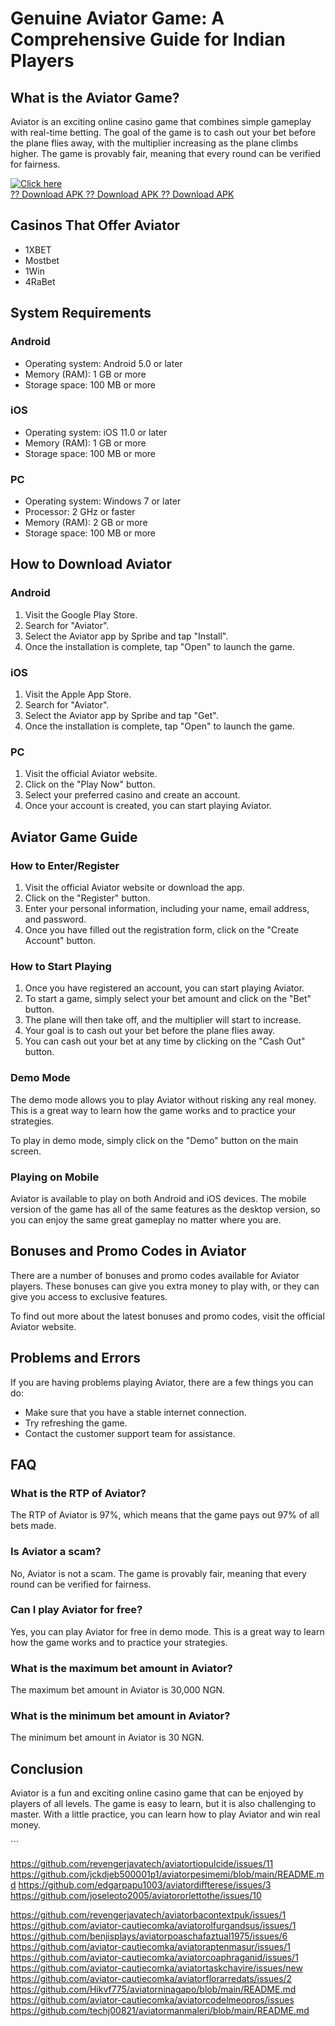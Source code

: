 # Genuine Aviator Game: A Comprehensive Guide for Indian Players

## What is the Aviator Game?

Aviator is an exciting online casino game that combines simple gameplay
with real-time betting. The goal of the game is to cash out your bet
before the plane flies away, with the multiplier increasing as the plane
climbs higher. The game is provably fair, meaning that every round can
be verified for fairness.

[![Click
here](https://readscoops.com/wp-content/uploads/2023/03/Readscoop-aviator-1-1.jpg)](https://traff.sbs/deff?key=genuine+aviator+game)\
[?? Download APK ?? Download APK ?? Download
APK](https://traff.sbs/deff?key=genuine+aviator+game)

## Casinos That Offer Aviator

-   1XBET
-   Mostbet
-   1Win
-   4RaBet

## System Requirements

### Android

-   Operating system: Android 5.0 or later
-   Memory (RAM): 1 GB or more
-   Storage space: 100 MB or more

### iOS

-   Operating system: iOS 11.0 or later
-   Memory (RAM): 1 GB or more
-   Storage space: 100 MB or more

### PC

-   Operating system: Windows 7 or later
-   Processor: 2 GHz or faster
-   Memory (RAM): 2 GB or more
-   Storage space: 100 MB or more

## How to Download Aviator

### Android

1.  Visit the Google Play Store.
2.  Search for "Aviator".
3.  Select the Aviator app by Spribe and tap "Install".
4.  Once the installation is complete, tap "Open" to launch the
    game.

### iOS

1.  Visit the Apple App Store.
2.  Search for "Aviator".
3.  Select the Aviator app by Spribe and tap "Get".
4.  Once the installation is complete, tap "Open" to launch the
    game.

### PC

1.  Visit the official Aviator website.
2.  Click on the "Play Now" button.
3.  Select your preferred casino and create an account.
4.  Once your account is created, you can start playing Aviator.

## Aviator Game Guide

### How to Enter/Register

1.  Visit the official Aviator website or download the app.
2.  Click on the "Register" button.
3.  Enter your personal information, including your name, email address,
    and password.
4.  Once you have filled out the registration form, click on the
    "Create Account" button.

### How to Start Playing

1.  Once you have registered an account, you can start playing Aviator.
2.  To start a game, simply select your bet amount and click on the
    "Bet" button.
3.  The plane will then take off, and the multiplier will start to
    increase.
4.  Your goal is to cash out your bet before the plane flies away.
5.  You can cash out your bet at any time by clicking on the "Cash
    Out" button.

### Demo Mode

The demo mode allows you to play Aviator without risking any real money.
This is a great way to learn how the game works and to practice your
strategies.

To play in demo mode, simply click on the "Demo" button on the
main screen.

### Playing on Mobile

Aviator is available to play on both Android and iOS devices. The mobile
version of the game has all of the same features as the desktop version,
so you can enjoy the same great gameplay no matter where you are.

## Bonuses and Promo Codes in Aviator

There are a number of bonuses and promo codes available for Aviator
players. These bonuses can give you extra money to play with, or they
can give you access to exclusive features.

To find out more about the latest bonuses and promo codes, visit the
official Aviator website.

## Problems and Errors

If you are having problems playing Aviator, there are a few things you
can do:

-   Make sure that you have a stable internet connection.
-   Try refreshing the game.
-   Contact the customer support team for assistance.

## FAQ

### What is the RTP of Aviator?

The RTP of Aviator is 97%, which means that the game pays out 97% of all
bets made.

### Is Aviator a scam?

No, Aviator is not a scam. The game is provably fair, meaning that every
round can be verified for fairness.

### Can I play Aviator for free?

Yes, you can play Aviator for free in demo mode. This is a great way to
learn how the game works and to practice your strategies.

### What is the maximum bet amount in Aviator?

The maximum bet amount in Aviator is 30,000 NGN.

### What is the minimum bet amount in Aviator?

The minimum bet amount in Aviator is 30 NGN.

## Conclusion

Aviator is a fun and exciting online casino game that can be enjoyed by
players of all levels. The game is easy to learn, but it is also
challenging to master. With a little practice, you can learn how to play
Aviator and win real money.

\`\`\`

https://github.com/revengerjavatech/aviatortiopulcide/issues/11
https://github.com/jckdjeb500001p1/aviatorpesimemi/blob/main/README.md
https://github.com/edgarpapu1003/aviatordiffterese/issues/3
https://github.com/joseleoto2005/aviatororlettothe/issues/10

https://github.com/revengerjavatech/aviatorbacontextpuk/issues/1
https://github.com/aviator-cautiecomka/aviatorolfurgandsus/issues/1
https://github.com/benjisplays/aviatorpoaschafaztual1975/issues/6
https://github.com/aviator-cautiecomka/aviatoraptenmasur/issues/1
https://github.com/aviator-cautiecomka/aviatorcoaphraganid/issues/1
https://github.com/aviator-cautiecomka/aviatortaskchavire/issues/new
https://github.com/aviator-cautiecomka/aviatorflorarredats/issues/2
https://github.com/Hikvf775/aviatorninagapo/blob/main/README.md
https://github.com/aviator-cautiecomka/aviatorcodelmeopros/issues
https://github.com/techj00821/aviatormanmaleri/blob/main/README.md
